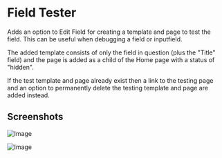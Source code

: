 # Field Tester

Adds an option to Edit Field for creating a template and page to test the field. This can be useful when debugging a field or inputfield.

The added template consists of only the field in question (plus the "Title" field) and the page is added as a child of the Home page with a status of "hidden".

If the test template and page already exist then a link to the testing page and an option to permanently delete the testing template and page are added instead.

## Screenshots

![Image](https://github.com/user-attachments/assets/f3541521-7f18-45f0-9447-5bca51c97d62)

![Image](https://github.com/user-attachments/assets/7c96ffb9-b25c-4a56-8c64-0f57dca81148)
